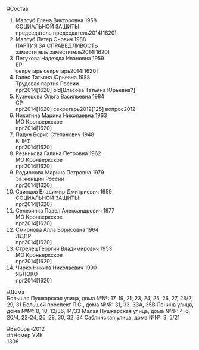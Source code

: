 #Состав  
1. Малсуб Елена Викторовна 1958  
    СОЦИАЛЬНОЙ ЗАЩИТЫ  
    председатель председатель2014[1620]  
2. Малсуб Петер Энович 1988  
    ПАРТИЯ ЗА СПРАВЕДЛИВОСТЬ  
    заместитель заместитель2014[1620]  
3. Петухова Надежда Ивановна 1959  
    ЕР  
    секретарь секретарь2014[1620]  
4. Галес Татьяна Юрьевна 1988  
    Трудовая партия России  
    прг2014[1620] old[Власова Татьяна Юрьевна?]  
5. Кузнецова Ольга Васильевна 1984  
    СР  
    прг2014[1620] секретарь2012[125] вопрос2012  
6. Никитина Марина Николаевна 1963  
    МО Кронверкское  
    прг2014[1620]  
7. Падун Борис Степанович 1948  
    КПРФ  
    прг2014[1620]  
8. Резникова Галина Петровна 1962  
    МО Кронверкское  
    прг2014[1620]  
9. Родионова Марина Петровна 1979  
    За женщин России  
    прг2014[1620]  
10. Свинцов Владимир Дмитриевич 1959  
    СОЦИАЛЬНОЙ ЗАЩИТЫ  
    прг2014[1620]  
11. Селезинка Павел Александрович 1977  
    МО Кронверкское  
    прг2014[1620]  
12. Смирнова Алла Борисовна 1964  
    ЛДПР  
    прг2014[1620]  
13. Стрелец Георгий Владимирович 1953  
    МО Кронверкское  
    прг2014[1620]  
14. Чирко Никита Николаевич 1990  
    ЯБЛОКО  
    прг2014[1620]  
  
#Дома  
Большая Пушкарская улица, дома №№: 17, 19, 21, 23, 24, 25, 26, 27, 28/2, 29, 31 Большой проспект П.С., дома №№: 31, 33, 33А, 35В Ленина улица, дома №№: 8, 10, 12/36, 14/33 Малая Пушкарская улица, дома №№: 4-6, 20/4, 22-24, 26, 28, 30, 32, 34 Саблинская улица, дома №№: 3, 5/21  
  
#Выборы-2012  
##Номер УИК  
1306  
